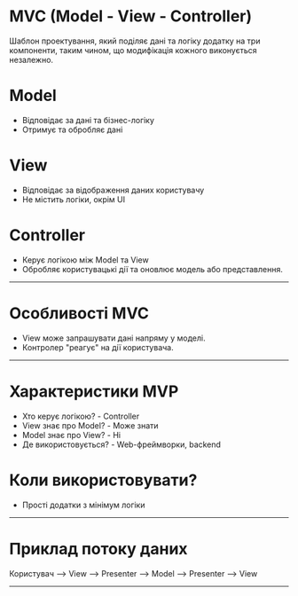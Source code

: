# MVC (Model - View - Controller)

Шаблон проектування, який поділяє дані та логіку додатку на три компоненти, таким чином, що модифікація кожного виконується незалежно.

# Model

- Відповідає за дані та бізнес-логіку
- Отримує та обробляє дані

# View

- Відповідає за відображення даних користувачу
- Не містить логіки, окрім UI

# Controller

- Керує логікою між Model та View
- Обробляє користувацькі дії та оновлює модель або представлення.
---

# Особливості MVC

- View може запрашувати дані напряму у моделі.
- Контролер "реагує" на дії користувача.
---

# Характеристики MVP
- Хто керує логікою?   - Controller
- View знає про Model? - Може знати
- Model знає про View? - Ні 
- Де використовується? - Web-фреймворки, backend

# Коли використовувати?
- Прості додатки з мінімум логіки
---

# Приклад потоку даних

Користувач --> View --> Presenter --> Model --> Presenter --> View

---